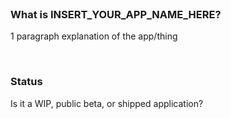 <br>

### What is INSERT_YOUR_APP_NAME_HERE?

1 paragraph explanation of the app/thing

<br>

### Status

Is it a WIP, public beta, or shipped application?

<br>
